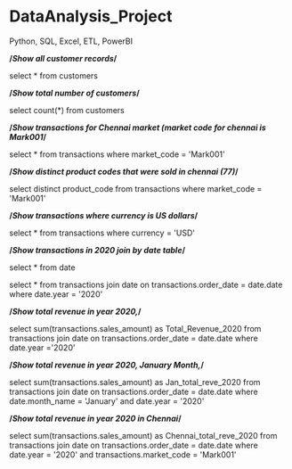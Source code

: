# DataAnalysis_Project
Python, SQL, Excel, ETL, PowerBI 

**/*Show all customer records*/**

select * from customers

**/*Show total number of customers*/**

select count(*) from customers

**/*Show transactions for Chennai market (market code for chennai is Mark001*/**

select * from transactions 
where market_code = 'Mark001'

**/*Show distinct product codes that were sold in chennai (77)*/**

select distinct product_code from transactions
where market_code = 'Mark001'

**/*Show transactions where currency is US dollars*/**

select * from transactions
where currency = 'USD'

**/*Show transactions in 2020 join by date table*/**

select * from date

select * from transactions
join date on transactions.order_date = date.date
where date.year = '2020'

**/*Show total revenue in year 2020,*/**

select sum(transactions.sales_amount) as Total_Revenue_2020
from transactions
join date on transactions.order_date = date.date
where date.year ='2020'

**/*Show total revenue in year 2020, January Month,*/**

select sum(transactions.sales_amount) as Jan_total_reve_2020
from transactions
join date on transactions.order_date = date.date
where date.month_name = 'January' and date.year = '2020'


**/*Show total revenue in year 2020 in Chennai*/**

select sum(transactions.sales_amount) as Chennai_total_reve_2020
from transactions
join date on transactions.order_date = date.date
where date.year = '2020' and transactions.market_code = 'Mark001'

